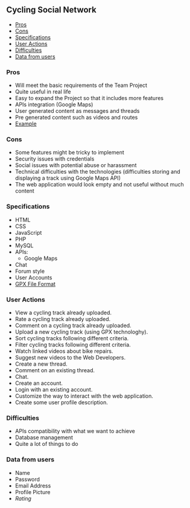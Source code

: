 ## Cycling Social Network
   - [Pros](pros)
   - [Cons](cons)
   - [Specifications](specifications)
   - [User Actions](user-actions)
   - [Difficulties](difficulties)
   - [Data from users](data-from-users)

### Pros
  - Will meet the basic requirements of the Team Project
  - Quite useful in real life
  - Easy to expand the Project so that it includes more features
  - APIs integration (Google Maps)
  - User generated content as messages and threads
  - Pre generated content such as videos and routes
  - [Example](https://www.letsride.co.uk/routes/discover-the-fallowfield-loop-line)

### Cons
  - Some features might be tricky to implement
  - Security issues with credentials
  - Social issues with potential abuse or harassment
  - Technical difficulties with the technologies (difficulties storing and
    displaying a track using Google Maps API)
  - The web application would look empty and not useful without much content

### Specifications
  - HTML
  - CSS
  - JavaScript
  - PHP
  - MySQL
  - APIs:
    - Google Maps
  - Chat
  - Forum style
  - User Accounts
  - [GPX File Format](https://en.wikipedia.org/wiki/GPS_Exchange_Format)

### User Actions
  - View a cycling track already uploaded.
  - Rate a cycling track already uploaded.
  - Comment on a cycling track already uploaded.
  - Upload a new cycling track (using GPX technologhy).
  - Sort cycling tracks following different criteria.
  - Filter cycling tracks following different criteria.
  - Watch linked videos about bike repairs.
  - Suggest new videos to the Web Developers.
  - Create a new thread.
  - Comment on an existing thread.
  - Chat.
  - Create an account.
  - Login with an existing account.
  - Customize the way to interact with the web application.
  - Create some user profile description.

### Difficulties
  - APIs compatibility with what we want to achieve
  - Database management
  - Quite a lot of things to do

### Data from users
  - Name
  - Password
  - Email Address
  - Profile Picture
  - *Rating*

